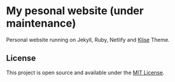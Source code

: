 # My pesonal website (under maintenance)

Personal website running on Jekyll, Ruby, Netlify and [Klise](https://github.com/piharpi/jekyll-klise) Theme.


## License

This project is open source and available under the [MIT License](LICENSE).
